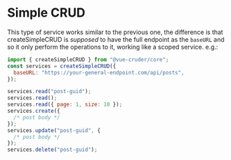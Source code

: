 # Simple CRUD

This type of service works similar to the previous one, the difference is that createSimpleCRUD is _supposed_ to have the full endpoint as the `baseURL` and so it only perform the operations to it, working like a scoped service. e.g.:

```js
import { createSimpleCRUD } from "@vue-cruder/core";
const services = createSimpleCRUD({
  baseURL: "https://your-general-endpoint.com/api/posts",
});

services.read("post-guid");
services.read();
services.read({ page: 1, size: 10 });
services.create({
  /* post body */
});
services.update("post-guid", {
  /* post body */
});
services.delete("post-guid");
```
